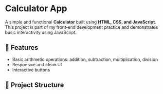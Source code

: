 # Calculator App

A simple and functional **Calculator** built using **HTML, CSS, and JavaScript**.  
This project is part of my front-end development practice and demonstrates basic interactivity using JavaScript.

## 🚀 Features

- Basic arithmetic operations: addition, subtraction, multiplication, division
- Responsive and clean UI
- Interactive buttons


## 📁 Project Structure

